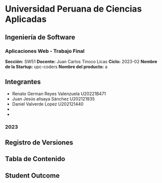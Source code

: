 # Universidad Peruana de Ciencias Aplicadas
## Ingeniería de Software
### Aplicaciones Web - Trabajo Final
**Sección:** SW51
**Docente:** Juan Carlos Tinoco Licas
**Ciclo:** 2023-02
**Nombre de la Startup:** upc-coders
**Nombre del producto:** a

## Integrantes
- Renato German Reyes Valenzuela	U20221B471
- Juan Jesús alisaya Sánchez		U202121935
- Daniel Valverde Lopez 			U202121440
-
-

### 2023
## Registro de Versiones
## Tabla de Contenido
## Student Outcome
